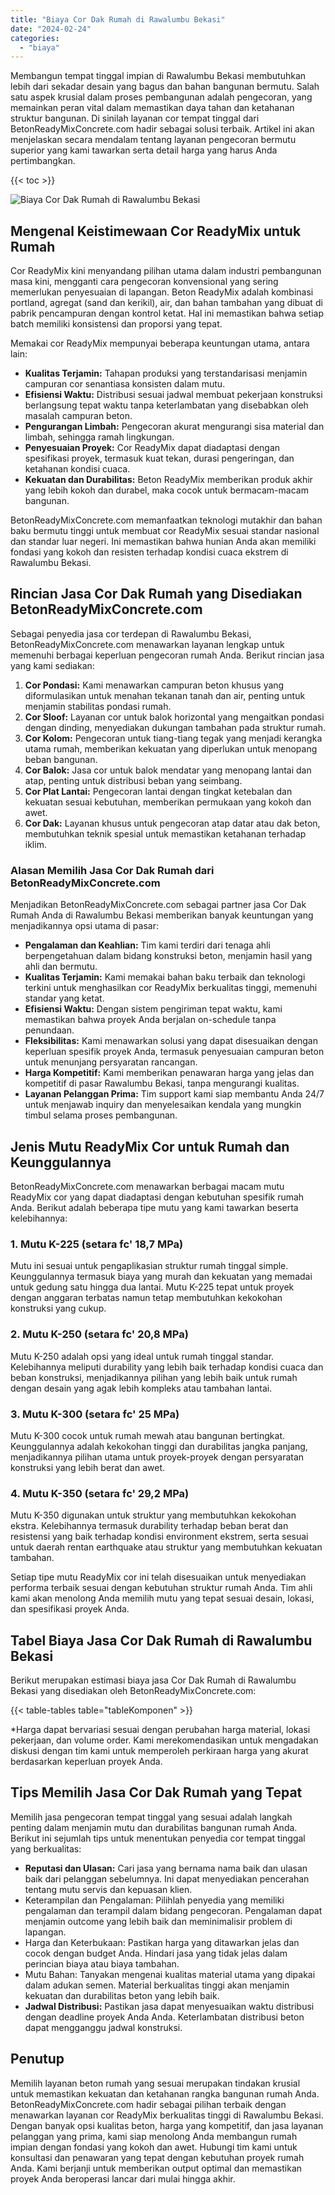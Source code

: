 ```yaml
---
title: "Biaya Cor Dak Rumah di Rawalumbu Bekasi"
date: "2024-02-24"
categories: 
  - "biaya"
---
```


Membangun tempat tinggal impian di Rawalumbu Bekasi membutuhkan lebih dari sekadar desain yang bagus dan bahan bangunan bermutu. Salah satu aspek krusial dalam proses pembangunan adalah pengecoran, yang memainkan peran vital dalam memastikan daya tahan dan ketahanan struktur bangunan. Di sinilah layanan cor tempat tinggal dari BetonReadyMixConcrete.com hadir sebagai solusi terbaik. Artikel ini akan menjelaskan secara mendalam tentang layanan pengecoran bermutu superior yang kami tawarkan serta detail harga yang harus Anda pertimbangkan.

{{< toc >}}

![Biaya Cor Dak Rumah di Rawalumbu Bekasi](https://betoncor8.github.io/cor/harga-beton-readymix-concrete%20(20).png)

## Mengenal Keistimewaan Cor ReadyMix untuk Rumah

Cor ReadyMix kini menyandang pilihan utama dalam industri pembangunan masa kini, mengganti cara pengecoran konvensional yang sering memerlukan penyesuaian di lapangan. Beton ReadyMix adalah kombinasi portland, agregat (sand dan kerikil), air, dan bahan tambahan yang dibuat di pabrik pencampuran dengan kontrol ketat. Hal ini memastikan bahwa setiap batch memiliki konsistensi dan proporsi yang tepat.

Memakai cor ReadyMix mempunyai beberapa keuntungan utama, antara lain:

- **Kualitas Terjamin:** Tahapan produksi yang terstandarisasi menjamin campuran cor senantiasa konsisten dalam mutu.
- **Efisiensi Waktu:** Distribusi sesuai jadwal membuat pekerjaan konstruksi berlangsung tepat waktu tanpa keterlambatan yang disebabkan oleh masalah campuran beton.
- **Pengurangan Limbah:** Pengecoran akurat mengurangi sisa material dan limbah, sehingga ramah lingkungan.
- **Penyesuaian Proyek:** Cor ReadyMix dapat diadaptasi dengan spesifikasi proyek, termasuk kuat tekan, durasi pengeringan, dan ketahanan kondisi cuaca.
- **Kekuatan dan Durabilitas:** Beton ReadyMix memberikan produk akhir yang lebih kokoh dan durabel, maka cocok untuk bermacam-macam bangunan.

BetonReadyMixConcrete.com memanfaatkan teknologi mutakhir dan bahan baku bermutu tinggi untuk membuat cor ReadyMix sesuai standar nasional dan standar luar negeri. Ini memastikan bahwa hunian Anda akan memiliki fondasi yang kokoh dan resisten terhadap kondisi cuaca ekstrem di Rawalumbu Bekasi.

## Rincian Jasa Cor Dak Rumah yang Disediakan BetonReadyMixConcrete.com

Sebagai penyedia jasa cor terdepan di Rawalumbu Bekasi, BetonReadyMixConcrete.com menawarkan layanan lengkap untuk memenuhi berbagai keperluan pengecoran rumah Anda. Berikut rincian jasa yang kami sediakan:

1. **Cor Pondasi:** Kami menawarkan campuran beton khusus yang diformulasikan untuk menahan tekanan tanah dan air, penting untuk menjamin stabilitas pondasi rumah.
2. **Cor Sloof:** Layanan cor untuk balok horizontal yang mengaitkan pondasi dengan dinding, menyediakan dukungan tambahan pada struktur rumah.
3. **Cor Kolom:** Pengecoran untuk tiang-tiang tegak yang menjadi kerangka utama rumah, memberikan kekuatan yang diperlukan untuk menopang beban bangunan.
4. **Cor Balok:** Jasa cor untuk balok mendatar yang menopang lantai dan atap, penting untuk distribusi beban yang seimbang.
5. **Cor Plat Lantai:** Pengecoran lantai dengan tingkat ketebalan dan kekuatan sesuai kebutuhan, memberikan permukaan yang kokoh dan awet.
6. **Cor Dak:** Layanan khusus untuk pengecoran atap datar atau dak beton, membutuhkan teknik spesial untuk memastikan ketahanan terhadap iklim.

### Alasan Memilih Jasa Cor Dak Rumah dari BetonReadyMixConcrete.com

Menjadikan BetonReadyMixConcrete.com sebagai partner jasa Cor Dak Rumah Anda di Rawalumbu Bekasi memberikan banyak keuntungan yang menjadikannya opsi utama di pasar:

- **Pengalaman dan Keahlian:** Tim kami terdiri dari tenaga ahli berpengetahuan dalam bidang konstruksi beton, menjamin hasil yang ahli dan bermutu.
- **Kualitas Terjamin:** Kami memakai bahan baku terbaik dan teknologi terkini untuk menghasilkan cor ReadyMix berkualitas tinggi, memenuhi standar yang ketat.
- **Efisiensi Waktu:** Dengan sistem pengiriman tepat waktu, kami memastikan bahwa proyek Anda berjalan on-schedule tanpa penundaan.
- **Fleksibilitas:** Kami menawarkan solusi yang dapat disesuaikan dengan keperluan spesifik proyek Anda, termasuk penyesuaian campuran beton untuk menunjang persyaratan rancangan.
- **Harga Kompetitif:** Kami memberikan penawaran harga yang jelas dan kompetitif di pasar Rawalumbu Bekasi, tanpa mengurangi kualitas.
- **Layanan Pelanggan Prima:** Tim support kami siap membantu Anda 24/7 untuk menjawab inquiry dan menyelesaikan kendala yang mungkin timbul selama proses pembangunan.

## Jenis Mutu ReadyMix Cor untuk Rumah dan Keunggulannya

BetonReadyMixConcrete.com menawarkan berbagai macam mutu ReadyMix cor yang dapat diadaptasi dengan kebutuhan spesifik rumah Anda. Berikut adalah beberapa tipe mutu yang kami tawarkan beserta kelebihannya:

### 1\. Mutu K-225 (setara fc' 18,7 MPa)

Mutu ini sesuai untuk pengaplikasian struktur rumah tinggal simple. Keunggulannya termasuk biaya yang murah dan kekuatan yang memadai untuk gedung satu hingga dua lantai. Mutu K-225 tepat untuk proyek dengan anggaran terbatas namun tetap membutuhkan kekokohan konstruksi yang cukup.

### 2\. Mutu K-250 (setara fc' 20,8 MPa)

Mutu K-250 adalah opsi yang ideal untuk rumah tinggal standar. Kelebihannya meliputi durability yang lebih baik terhadap kondisi cuaca dan beban konstruksi, menjadikannya pilihan yang lebih baik untuk rumah dengan desain yang agak lebih kompleks atau tambahan lantai.

### 3\. Mutu K-300 (setara fc' 25 MPa)

Mutu K-300 cocok untuk rumah mewah atau bangunan bertingkat. Keunggulannya adalah kekokohan tinggi dan durabilitas jangka panjang, menjadikannya pilihan utama untuk proyek-proyek dengan persyaratan konstruksi yang lebih berat dan awet.

### 4\. Mutu K-350 (setara fc' 29,2 MPa)

Mutu K-350 digunakan untuk struktur yang membutuhkan kekokohan ekstra. Kelebihannya termasuk durability terhadap beban berat dan resistensi yang baik terhadap kondisi environment ekstrem, serta sesuai untuk daerah rentan earthquake atau struktur yang membutuhkan kekuatan tambahan.

Setiap tipe mutu ReadyMix cor ini telah disesuaikan untuk menyediakan performa terbaik sesuai dengan kebutuhan struktur rumah Anda. Tim ahli kami akan menolong Anda memilih mutu yang tepat sesuai desain, lokasi, dan spesifikasi proyek Anda.

## Tabel Biaya Jasa Cor Dak Rumah di Rawalumbu Bekasi

Berikut merupakan estimasi biaya jasa Cor Dak Rumah di Rawalumbu Bekasi yang disediakan oleh BetonReadyMixConcrete.com:

{{< table-tables table="tableKomponen" >}}

\*Harga dapat bervariasi sesuai dengan perubahan harga material, lokasi pekerjaan, dan volume order. Kami merekomendasikan untuk mengadakan diskusi dengan tim kami untuk memperoleh perkiraan harga yang akurat berdasarkan keperluan proyek Anda.

## Tips Memilih Jasa Cor Dak Rumah yang Tepat

Memilih jasa pengecoran tempat tinggal yang sesuai adalah langkah penting dalam menjamin mutu dan durabilitas bangunan rumah Anda. Berikut ini sejumlah tips untuk menentukan penyedia cor tempat tinggal yang berkualitas:

- **Reputasi dan Ulasan:** Cari jasa yang bernama nama baik dan ulasan baik dari pelanggan sebelumnya. Ini dapat menyediakan pencerahan tentang mutu servis dan kepuasan klien.
- Keterampilan dan Pengalaman: Pilihlah penyedia yang memiliki pengalaman dan terampil dalam bidang pengecoran. Pengalaman dapat menjamin outcome yang lebih baik dan meminimalisir problem di lapangan.
- Harga dan Keterbukaan: Pastikan harga yang ditawarkan jelas dan cocok dengan budget Anda. Hindari jasa yang tidak jelas dalam perincian biaya atau biaya tambahan.
- Mutu Bahan: Tanyakan mengenai kualitas material utama yang dipakai dalam adukan semen. Material berkualitas tinggi akan menjamin kekuatan dan durabilitas beton yang lebih baik.
- **Jadwal Distribusi:** Pastikan jasa dapat menyesuaikan waktu distribusi dengan deadline proyek Anda Anda. Keterlambatan distribusi beton dapat mengganggu jadwal konstruksi.

## Penutup

Memilih layanan beton rumah yang sesuai merupakan tindakan krusial untuk memastikan kekuatan dan ketahanan rangka bangunan rumah Anda. BetonReadyMixConcrete.com hadir sebagai pilihan terbaik dengan menawarkan layanan cor ReadyMix berkualitas tinggi di Rawalumbu Bekasi. Dengan banyak opsi kualitas beton, harga yang kompetitif, dan jasa layanan pelanggan yang prima, kami siap menolong Anda membangun rumah impian dengan fondasi yang kokoh dan awet. Hubungi tim kami untuk konsultasi dan penawaran yang tepat dengan kebutuhan proyek rumah Anda. Kami berjanji untuk memberikan output optimal dan memastikan proyek Anda beroperasi lancar dari mulai hingga akhir.
